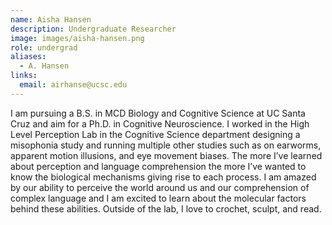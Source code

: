 ```yaml
---
name: Aisha Hansen
description: Undergraduate Researcher
image: images/aisha-hansen.png
role: undergrad
aliases:
  - A. Hansen
links:
  email: airhanse@ucsc.edu
---
```


I am pursuing a B.S. in MCD Biology and Cognitive Science at UC Santa Cruz and aim for a Ph.D. in Cognitive Neuroscience. I worked in the High Level Perception Lab in the Cognitive Science department designing a misophonia study and running multiple other studies such as on earworms, apparent motion illusions, and eye movement biases. The more I’ve learned about perception and language comprehension the more I’ve wanted to know the biological mechanisms giving rise to each process. I am amazed by our ability to perceive the world around us and our comprehension of complex language and I am excited to learn about the molecular factors behind these abilities. Outside of the lab, I love to crochet, sculpt, and read.



